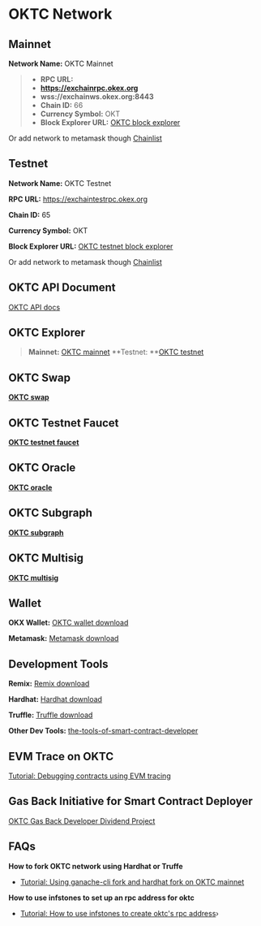 # OKTC Network

## Mainnet

**Network Name:** OKTC Mainnet

> - **RPC URL:**
> - **https://exchainrpc.okex.org**
> - **wss://exchainws.okex.org:8443**
> - **Chain ID:** 66
> - **Currency Symbol:** OKT
> - **Block Explorer URL:** [OKTC block explorer](https://www.okx.com/explorer/oktc/)

Or add network to metamask though [Chainlist](https://chainlist.org/chain/66)

## Testnet

**Network Name:** OKTC Testnet

**RPC URL:** https://exchaintestrpc.okex.org

**Chain ID:** 65

**Currency Symbol:** OKT

**Block Explorer URL:** [OKTC testnet block explorer](https://www.okx.com/explorer/oktc-test/)

Or add network to metamask though [Chainlist](https://chainlist.org/chain/65)

## OKTC API Document

[OKTC API docs](https://exchainrpc.okex.org/docs/en/#overview)

## OKTC Explorer

> **Mainnet:** [OKTC mainnet](https://www.okx.com/explorer/oktc)
> **Testnet: **[OKTC testnet](https://www.okx.com/explorer/oktc-test)

## OKTC Swap

**[OKTC swap](https://www.okx.com/oktc/swap)**

## OKTC Testnet Faucet

**[OKTC testnet faucet](https://www.okx.com/oktc/faucet)**

## OKTC Oracle

**[OKTC oracle](https://www.okx.com/oktc/oracle)**

## OKTC Subgraph

**[OKTC subgraph](https://www.okx.com/oktc/subgraph)**

## OKTC Multisig

**[OKTC multisig](https://oktctools.okx.com)**

## Wallet

**OKX Wallet:** [OKTC wallet download](https://chrome.google.com/webstore/detail/okx-wallet/mcohilncbfahbmgdjkbpemcciiolgcge)

**Metamask:** [Metamask download](https://metamask.io/)

## Development Tools

**Remix:** [Remix download](https://remix.ethereum.org/)

**Hardhat:** [Hardhat download](https://hardhat.org/)

**Truffle:** [Truffle download](https://trufflesuite.com/truffle/)

**Other Dev Tools:** [the-tools-of-smart-contract-developer](https://forum.okt.club/d/347-the-tools-of-smart-contract-developer)

## EVM Trace on OKTC

[Tutorial: Debugging contracts using EVM tracing](https://forum.okt.club/d/355-tutorial-debugging-contracts-using-evm-tracing)

## Gas Back Initiative for Smart Contract Deployer

[OKTC Gas Back Developer Dividend Project](https://forum.okt.club/d/342-oktc-gas-back-developer-dividend-project)

## FAQs

**How to fork OKTC network using Hardhat or Truffe**
  - [Tutorial: Using ganache-cli fork and hardhat fork on OKTC mainnet](https://forum.okt.club/d/351-tutorial-using-ganache-cli-fork-and-hardhat-fork-on-oktc-mainnet)

**How to use infstones to set up an rpc address for oktc**
  - [Tutorial: How to use infstones to create oktc's rpc address](https://forum.okt.club/d/352-tutorial-how-to-use-infstones-to-create-oktcs-rpc-address)›
